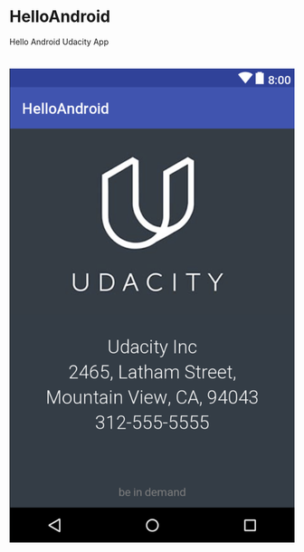 # HelloAndroid
Hello Android Udacity App

# ![App ScreenShot](https://github.com/ttejuosho/HelloAndroid/blob/master/app/src/main/res/drawable/screenshot.png)

